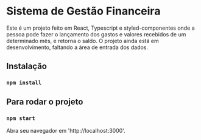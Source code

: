 # Sistema de Gestão Financeira

Este é um projeto feito em React, Typescript e styled-componentes onde a pessoa 
pode fazer o lançamento dos gastos e valores recebidos de um determinado mês, e 
retorna o saldo.
O projeto ainda está em desenvolvimento, faltando a área de entrada dos dados.

## Instalação
### `npm install`

## Para rodar o projeto
### `npm start`

Abra seu navegador em 'http://localhost:3000'.


